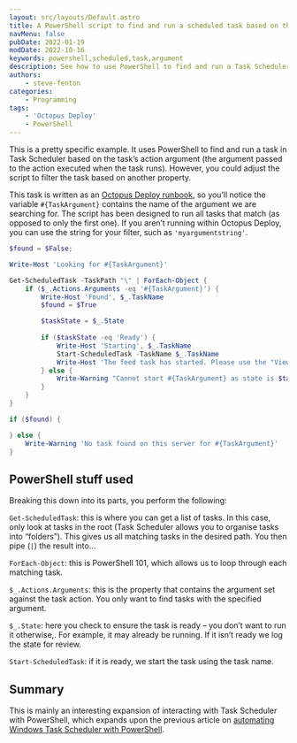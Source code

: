 ```yaml
---
layout: src/layouts/Default.astro
title: A PowerShell script to find and run a scheduled task based on the task argument
navMenu: false
pubDate: 2022-01-19
modDate: 2022-10-16
keywords: powershell,scheduled,task,argument
description: See how to use PowerShell to find and run a Task Scheduler task based on the task argument.
authors:
    - steve-fenton
categories:
    - Programming
tags:
    - 'Octopus Deploy'
    - PowerShell
---
```


This is a pretty specific example. It uses PowerShell to find and run a task in Task Scheduler based on the task’s action argument (the argument passed to the action executed when the task runs). However, you could adjust the script to filter the task based on another property.

This task is written as an [Octopus Deploy runbook](https://octopus.com/docs/runbooks), so you’ll notice the variable `#{TaskArgument}` contains the name of the argument we are searching for. The script has been designed to run all tasks that match (as opposed to only the first one). If you aren’t running within Octopus Deploy, you can use the string for your filter, such as `'myargumentstring'`.

```powershell
$found = $False;

Write-Host 'Looking for #{TaskArgument}'

Get-ScheduledTask -TaskPath "\" | ForEach-Object {
    if ($_.Actions.Arguments -eq '#{TaskArgument}') {
    	Write-Host 'Found', $_.TaskName
        $found = $True

        $taskState = $_.State
        
        if ($taskState -eq 'Ready') {  
            Write-Host 'Starting', $_.TaskName
            Start-ScheduledTask -TaskName $_.TaskName
            Write-Host 'The feed task has started. Please use the "View All Feed Run History" view in Feed Manager to see results as the feed may take some time.'
        } else {
            Write-Warning "Cannot start #{TaskArgument} as state is $taskState"
        }
    }
}

if ($found) {

} else {
    Write-Warning 'No task found on this server for #{TaskArgument}'
}
```

## PowerShell stuff used

Breaking this down into its parts, you perform the following:

`Get-ScheduledTask`: this is where you can get a list of tasks. In this case, only look at tasks in the root (Task Scheduler allows you to organise tasks into “folders”). This gives us all matching tasks in the desired path. You then pipe (` | `) the result into…

`ForEach-Object`: this is PowerShell 101, which allows us to loop through each matching task.

`$_.Actions.Arguments`: this is the property that contains the argument set against the task action. You only want to find tasks with the specified argument.

`$_.State`: here you check to ensure the task is ready – you don’t want to run it otherwise,. For example, it may already be running. If it isn’t ready we log the state for review.

`Start-ScheduledTask`: if it is ready, we start the task using the task name.

## Summary

This is mainly an interesting expansion of interacting with Task Scheduler with PowerShell, which expands upon the previous article on [automating Windows Task Scheduler with PowerShell](/blog/2021/11/automating-windows-task-scheduler-with-powershell/).